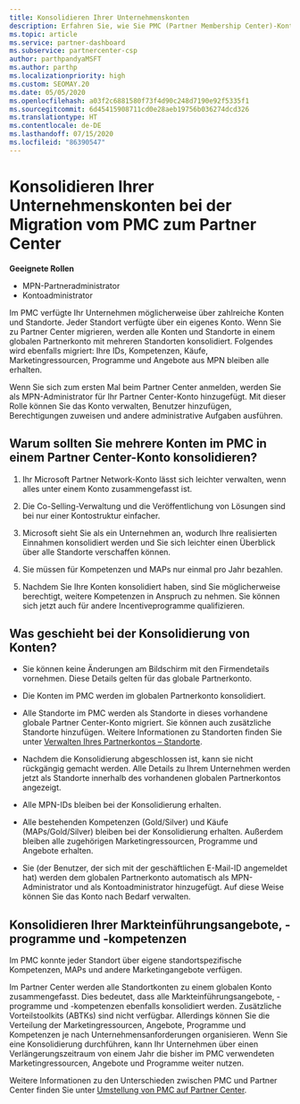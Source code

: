 ```yaml
---
title: Konsolidieren Ihrer Unternehmenskonten
description: Erfahren Sie, wie Sie PMC (Partner Membership Center)-Konten in einem einzigen Konto im Partner Center zusammenführen. Gilt für die Migration vom PMC zum Partner Center.
ms.topic: article
ms.service: partner-dashboard
ms.subservice: partnercenter-csp
author: parthpandyaMSFT
ms.author: parthp
ms.localizationpriority: high
ms.custom: SEOMAY.20
ms.date: 05/05/2020
ms.openlocfilehash: a03f2c6881580f73f4d90c248d7190e92f5335f1
ms.sourcegitcommit: 6d45415908711cd0e28aeb19756b036274dcd326
ms.translationtype: HT
ms.contentlocale: de-DE
ms.lasthandoff: 07/15/2020
ms.locfileid: "86390547"
---
```

# <a name="consolidate-your-company-accounts-when-migrating-from-pmc-to-partner-center"></a>Konsolidieren Ihrer Unternehmenskonten bei der Migration vom PMC zum Partner Center

**Geeignete Rollen**

- MPN-Partneradministrator
- Kontoadministrator

Im PMC verfügte Ihr Unternehmen möglicherweise über zahlreiche Konten und Standorte. Jeder Standort verfügte über ein eigenes Konto. Wenn Sie zu Partner Center migrieren, werden alle Konten und Standorte in einem globalen Partnerkonto mit mehreren Standorten konsolidiert. Folgendes wird ebenfalls migriert: Ihre IDs, Kompetenzen, Käufe, Marketingressourcen, Programme und Angebote aus MPN bleiben alle erhalten.

Wenn Sie sich zum ersten Mal beim Partner Center anmelden, werden Sie als MPN-Administrator für Ihr Partner Center-Konto hinzugefügt. Mit dieser Rolle können Sie das Konto verwalten, Benutzer hinzufügen, Berechtigungen zuweisen und andere administrative Aufgaben ausführen.

## <a name="why-should-you-consolidate-your-multiple-accounts-in-pmc-into-one-account-in-partner-center"></a>Warum sollten Sie mehrere Konten im PMC in einem Partner Center-Konto konsolidieren?

1. Ihr Microsoft Partner Network-Konto lässt sich leichter verwalten, wenn alles unter einem Konto zusammengefasst ist.

2. Die Co-Selling-Verwaltung und die Veröffentlichung von Lösungen sind bei nur einer Kontostruktur einfacher.

3. Microsoft sieht Sie als ein Unternehmen an, wodurch Ihre realisierten Einnahmen konsolidiert werden und Sie sich leichter einen Überblick über alle Standorte verschaffen können.  

4. Sie müssen für Kompetenzen und MAPs nur einmal pro Jahr bezahlen.

5. Nachdem Sie Ihre Konten konsolidiert haben, sind Sie möglicherweise berechtigt, weitere Kompetenzen in Anspruch zu nehmen. Sie können sich jetzt auch für andere Incentiveprogramme qualifizieren.

## <a name="what-happens-during-consolidation-of-accounts"></a>Was geschieht bei der Konsolidierung von Konten?

- Sie können keine Änderungen am Bildschirm mit den Firmendetails vornehmen. Diese Details gelten für das globale Partnerkonto.

- Die Konten im PMC werden im globalen Partnerkonto konsolidiert.

- Alle Standorte im PMC werden als Standorte in dieses vorhandene globale Partner Center-Konto migriert. Sie können auch zusätzliche Standorte hinzufügen. Weitere Informationen zu Standorten finden Sie unter [Verwalten Ihres Partnerkontos – Standorte](manage-locations.md).

- Nachdem die Konsolidierung abgeschlossen ist, kann sie nicht rückgängig gemacht werden. Alle Details zu Ihrem Unternehmen werden jetzt als Standorte innerhalb des vorhandenen globalen Partnerkontos angezeigt. 

- Alle MPN-IDs bleiben bei der Konsolidierung erhalten.

- Alle bestehenden Kompetenzen (Gold/Silver) und Käufe (MAPs/Gold/Silver) bleiben bei der Konsolidierung erhalten. Außerdem bleiben alle zugehörigen Marketingressourcen, Programme und Angebote erhalten.

- Sie (der Benutzer, der sich mit der geschäftlichen E-Mail-ID angemeldet hat) werden dem globalen Partnerkonto automatisch als MPN-Administrator und als Kontoadministrator hinzugefügt. Auf diese Weise können Sie das Konto nach Bedarf verwalten.

## <a name="consolidating-your-go-to-market-offers-programs-and-competencies"></a>Konsolidieren Ihrer Markteinführungsangebote, -programme und -kompetenzen

Im PMC konnte jeder Standort über eigene standortspezifische Kompetenzen, MAPs und andere Marketingangebote verfügen.

Im Partner Center werden alle Standortkonten zu einem globalen Konto zusammengefasst. Dies bedeutet, dass alle Markteinführungsangebote, -programme und -kompetenzen ebenfalls konsolidiert werden. Zusätzliche Vorteilstoolkits (ABTKs) sind nicht verfügbar. Allerdings können Sie die Verteilung der Marketingressourcen, Angebote, Programme und Kompetenzen je nach Unternehmensanforderungen organisieren. Wenn Sie eine Konsolidierung durchführen, kann Ihr Unternehmen über einen Verlängerungszeitraum von einem Jahr die bisher im PMC verwendeten Marketingressourcen, Angebote und Programme weiter nutzen.

Weitere Informationen zu den Unterschieden zwischen PMC und Partner Center finden Sie unter [Umstellung von PMC auf Partner Center](guide-to-migration.md).
